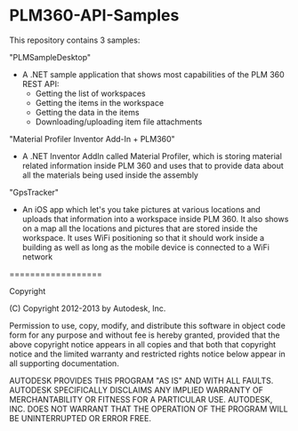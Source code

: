 PLM360-API-Samples
==================

This repository contains 3 samples:

"PLMSampleDesktop"
- A .NET sample application that shows most capabilities of the PLM 360 REST API:
    - Getting the list of workspaces
    - Getting the items in the workspace
    - Getting the data in the items
    - Downloading/uploading item file attachments

"Material Profiler Inventor Add-In + PLM360"
- A .NET Inventor AddIn called Material Profiler, which is storing material related information inside PLM 360 and uses that to provide data about all the materials being used inside the assembly

"GpsTracker"
- An iOS app which let's you take pictures at various locations and uploads that information into a workspace inside PLM 360.
  It also shows on a map all the locations and pictures that are stored inside the workspace. It uses WiFi positioning so that it should work inside a building as well as long as the mobile device is connected to a WiFi network

==================

Copyright

(C) Copyright 2012-2013 by Autodesk, Inc.

Permission to use, copy, modify, and distribute this software in object code form for any purpose and without fee is hereby granted, provided that the above copyright notice appears in all copies and that both that copyright notice and the limited warranty and restricted rights notice below appear in all supporting documentation.

AUTODESK PROVIDES THIS PROGRAM "AS IS" AND WITH ALL FAULTS. AUTODESK SPECIFICALLY DISCLAIMS ANY IMPLIED WARRANTY OF MERCHANTABILITY OR FITNESS FOR A PARTICULAR USE. AUTODESK, INC. DOES NOT WARRANT THAT THE OPERATION OF THE PROGRAM WILL BE UNINTERRUPTED OR ERROR FREE.
